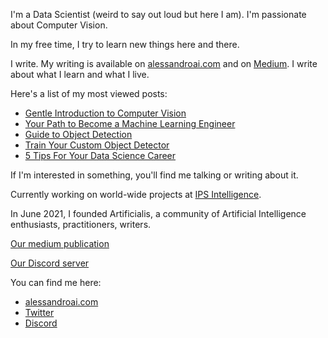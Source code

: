
I'm a Data Scientist (weird to say out loud but here I am).
I'm passionate about Computer Vision.

In my free time, I try to learn new things here and there.

I write. My writing is available on [alessandroai.com](https://www.alessandroai.com) and on [Medium](https://alessandroai.medium.com/). I write about what I learn and what I live.

Here's a list of my most viewed posts:

* [Gentle Introduction to Computer Vision](https://medium.com/artificialis/gentle-introduction-to-computer-vision-1b9c001f938f)
* [Your Path to Become a Machine Learning Engineer](https://medium.com/artificialis/your-path-to-become-a-machine-learning-engineer-679448166251)
* [Guide to Object Detection](https://medium.com/artificialis/guide-to-object-detection-4b1931d829a3)
* [Train Your Custom Object Detector](https://medium.com/artificialis/train-your-custom-object-detector-9d15767d885a)
* [5 Tips For Your Data Science Career](https://medium.com/artificialis/5-tips-for-your-data-science-career-39ef64bbbd01)

If I'm interested in something, you'll find me talking or writing about it.

Currently working on world-wide projects at [IPS Intelligence](https://www.ips-intelligence.com/).

In June 2021, I founded Artificialis, a community of Artificial Intelligence enthusiasts, practitioners, writers.


[Our medium publication](https://medium.com/artificialis)


[Our Discord server](https://discord.gg/j5vM3nqZ76)

You can find me here:

* [alessandroai.com](https://www.alessandroai.com)
* [Twitter](https://twitter.com/_alessandroai)
* [Discord](https://discord.gg/j5vM3nqZ76)

